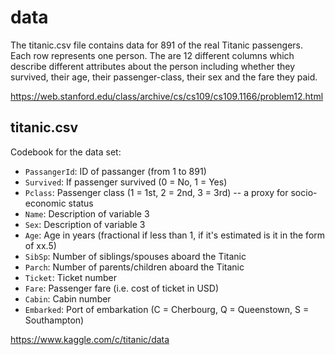 # data

The titanic.csv file contains data for 891 of the real Titanic passengers. Each row represents one person. The are 12 different columns which describe different attributes about the person including whether they survived, their age, their passenger-class, their sex and the fare they paid.

https://web.stanford.edu/class/archive/cs/cs109/cs109.1166/problem12.html 

## titanic.csv

Codebook for the data set:

- `PassangerId`: ID of passanger (from 1 to 891)
- `Survived`: If passenger survived (0 = No, 1 = Yes)
- `Pclass`: Passenger class (1 = 1st, 2 = 2nd, 3 = 3rd) -- a proxy for socio-economic status
- `Name`: Description of variable 3
- `Sex`: Description of variable 3
- `Age`: Age in years (fractional if less than 1, if it's estimated is it in the form of xx.5)
- `SibSp`: Number of siblings/spouses aboard the Titanic
- `Parch`: Number of parents/children aboard the Titanic
- `Ticket`: Ticket number
- `Fare`: Passenger fare (i.e. cost of ticket in USD)
- `Cabin`: Cabin number
- `Embarked`: Port of embarkation (C = Cherbourg, Q = Queenstown, S = Southampton)

https://www.kaggle.com/c/titanic/data
